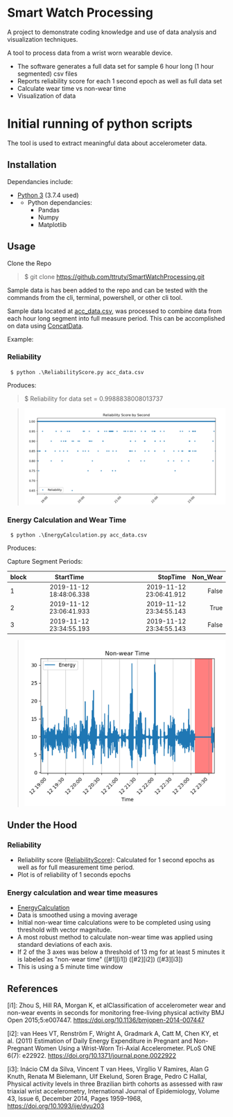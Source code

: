 # Smart Watch Processing
A project to demonstrate coding knowledge and use of data analysis and visualization techniques.  

A tool to process data from a wrist worn wearable device.
-  The software generates a full data set for sample 6 hour long (1 hour segmented) csv files
- Reports reliability score for each 1 second epoch as well as full data set
- Calculate wear time vs non-wear time
- Visualization of data

# Initial running of python scripts

The tool is used to extract meaningful data about accelerometer data.

## Installation
Dependancies include: 
- [Python 3](https://www.python.org/downloads/) (3.7.4 used)
- - Python dependancies:
    - Pandas
    - Numpy
    - Matplotlib

## Usage

Clone the Repo
> $ git clone https://github.com/ttruty/SmartWatchProcessing.git

Sample data is has been added to the repo and can be tested with the commands from the cli, terminal, powershell, or other cli tool.

Sample data located at [acc_data.csv](acc_data.csv), was processed to combine data from each hour long segment into full measure period. This can be accomplished on data using [ConcatData](ConcatData.py).

Example:
### Reliability
```
 $ python .\ReliabilityScore.py acc_data.csv
 ```
 Produces:
 > $ Reliability for data set = 0.9988838008013737

 > !["Reliability Plot"](images/reliability_plot.png "Reliability Plot")

### Energy Calculation and Wear Time
```
 $ python .\EnergyCalculation.py acc_data.csv
 ```
 Produces:

Capture Segment Periods:

| block        | StartTime           | StopTime  | Non_Wear|
| ------------- |:-------------:| -----:|-----:|
| 1     | 2019-11-12 18:48:06.338 | 2019-11-12 23:06:41.912 | False
| 2     | 2019-11-12 23:06:41.933      |   2019-11-12 23:34:55.143 | True
| 3 | 2019-11-12 23:34:55.193      |    2019-11-12 23:34:55.143 | False

 > !["Reliability Plot"](images/non-wear_plot.png "Reliability Plot")

## Under the Hood

### Reliability

- Reliability score ([ReliabilityScore](ReliabilityScore.py)): Calculated for 1 second epochs as well as for full measurement time period.
- Plot is of reliability of 1 seconds epochs

### Energy calculation and wear time measures
- [EnergyCalculation](EnergyCalculation.py)
- Data is smoothed using a moving average
- Initial non-wear time calculations were to be completed using using threshold with vector magnitude.
- A most robust method to calculate non-wear time was applied using standard deviations of each axis.
- If 2 of the 3 axes was below a threshold of 13 mg for at least 5 minutes it is labeled as "non-wear time" ([#1][i1]) ([#2][i2]) ([#3][i3])
- This is using a 5 minute time window


## References

[i1]: Zhou S, Hill RA, Morgan K, et alClassification of accelerometer wear and non-wear events in seconds for monitoring free-living physical activity BMJ Open 2015;5:e007447. https://doi.org/10.1136/bmjopen-2014-007447

[i2]: van Hees VT, Renström F, Wright A, Gradmark A, Catt M, Chen KY, et al. (2011) Estimation of Daily Energy Expenditure in Pregnant and Non-Pregnant Women Using a Wrist-Worn Tri-Axial Accelerometer. PLoS ONE 6(7): e22922. https://doi.org/10.1371/journal.pone.0022922

[i3]: Inácio CM da Silva, Vincent T van Hees, Virgílio V Ramires, Alan G Knuth, Renata M Bielemann, Ulf Ekelund, Soren Brage, Pedro C Hallal, Physical activity levels in three Brazilian birth cohorts as assessed with raw triaxial wrist accelerometry, International Journal of Epidemiology, Volume 43, Issue 6, December 2014, Pages 1959–1968, https://doi.org/10.1093/ije/dyu203


